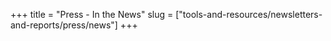 +++
title = "Press - In the News"
slug = ["tools-and-resources/newsletters-and-reports/press/news"]
+++